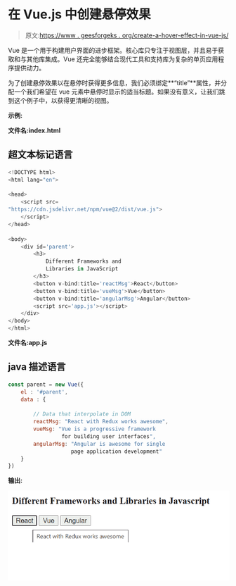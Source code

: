 # 在 Vue.js 中创建悬停效果

> 原文:[https://www . geesforgeks . org/create-a-hover-effect-in-vue-js/](https://www.geeksforgeeks.org/create-a-hover-effect-in-vue-js/)

Vue 是一个用于构建用户界面的进步框架。核心库只专注于视图层，并且易于获取和与其他库集成。Vue 还完全能够结合现代工具和支持库为复杂的单页应用程序提供动力。

为了创建悬停效果以在悬停时获得更多信息，我们必须绑定**“title”**属性，并分配一个我们希望在 vue 元素中悬停时显示的适当标题。如果没有意义，让我们跳到这个例子中，以获得更清晰的视图。

**示例:**

**文件名:index.html**

## 超文本标记语言

```js
<!DOCTYPE html>
<html lang="en">

<head>
    <script src=
"https://cdn.jsdelivr.net/npm/vue@2/dist/vue.js">
    </script>
</head>

<body>
    <div id='parent'>
        <h3>
            Different Frameworks and 
            Libraries in JavaScript
        </h3>
        <button v-bind:title='reactMsg'>React</button>
        <button v-bind:title='vueMsg'>Vue</button>
        <button v-bind:title='angularMsg'>Angular</button>
        <script src='app.js'></script>
    </div>
</body>
</html>
```

**文件名:app.js**

## java 描述语言

```js
const parent = new Vue({
    el : '#parent',
    data : {

        // Data that interpolate in DOM
        reactMsg: "React with Redux works awesome",
        vueMsg: "Vue is a progressive framework 
                 for building user interfaces",
        angularMsg: "Angular is awesome for single 
                    page application development"
    }
})
```

**输出:**

![](img/a8958e2803297a4dd850f39c9a4db53b.png)